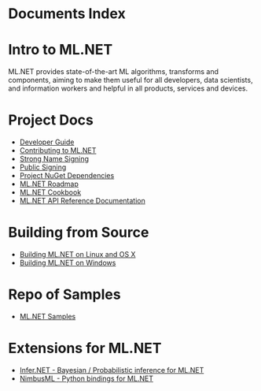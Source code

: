 Documents Index
===============

Intro to ML.NET
===============

ML.NET provides state-of-the-art ML algorithms, transforms and components, aiming to make them useful for all developers, data scientists, and information workers and helpful in all products, services and devices.

Project Docs
============

- [Developer Guide](project-docs/developer-guide.md)
- [Contributing to ML.NET](project-docs/contributing.md)
- [Strong Name Signing](https://github.com/dotnet/corefx/blob/master/Documentation/project-docs/strong-name-signing.md)
- [Public Signing](https://github.com/dotnet/corefx/blob/master/Documentation/project-docs/public-signing.md)
- [Project NuGet Dependencies](https://github.com/dotnet/buildtools/blob/master/Documentation/project-nuget-dependencies.md)
- [ML.NET Roadmap](https://github.com/dotnet/machinelearning/blob/master/README.md)
- [ML.NET Cookbook](code/MlNetCookBook.md)
- [ML.NET API Reference Documentation](https://docs.microsoft.com/en-us/dotnet/api/?view=ml-dotnet)

Building from Source
====================

- [Building ML.NET on Linux and OS X](building/unix-instructions.md)
- [Building ML.NET on Windows](building/windows-instructions.md)

Repo of Samples
====================

- [ML.NET Samples](https://github.com/dotnet/machinelearning-samples/blob/master/README.md)

Extensions for ML.NET
====================

- [Infer.NET - Bayesian / Probabilistic inference for ML.NET](https://github.com/dotnet/infer/blob/master/README.md)
- [NimbusML - Python bindings for ML.NET](https://github.com/Microsoft/NimbusML/blob/master/README.md)
